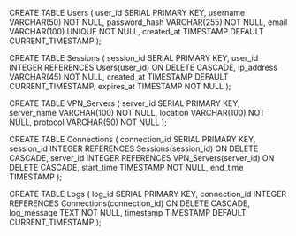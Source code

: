CREATE TABLE Users (
user_id SERIAL PRIMARY KEY,
username VARCHAR(50) NOT NULL,
password_hash VARCHAR(255) NOT NULL,
email VARCHAR(100) UNIQUE NOT NULL,
created_at TIMESTAMP DEFAULT CURRENT_TIMESTAMP
);

CREATE TABLE Sessions (
session_id SERIAL PRIMARY KEY,
user_id INTEGER REFERENCES Users(user_id) ON DELETE CASCADE,
ip_address VARCHAR(45) NOT NULL,
created_at TIMESTAMP DEFAULT CURRENT_TIMESTAMP,
expires_at TIMESTAMP NOT NULL
);

CREATE TABLE VPN_Servers (
server_id SERIAL PRIMARY KEY,
server_name VARCHAR(100) NOT NULL,
location VARCHAR(100) NOT NULL,
protocol VARCHAR(50) NOT NULL
);

CREATE TABLE Connections (
connection_id SERIAL PRIMARY KEY,
session_id INTEGER REFERENCES Sessions(session_id) ON DELETE CASCADE,
server_id INTEGER REFERENCES VPN_Servers(server_id) ON DELETE CASCADE,
start_time TIMESTAMP NOT NULL,
end_time TIMESTAMP
);

CREATE TABLE Logs (
log_id SERIAL PRIMARY KEY,
connection_id INTEGER REFERENCES Connections(connection_id) ON DELETE CASCADE,
log_message TEXT NOT NULL,
timestamp TIMESTAMP DEFAULT CURRENT_TIMESTAMP
);
